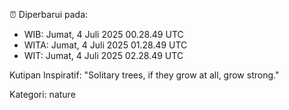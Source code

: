 ⏰ Diperbarui pada:
- WIB: Jumat, 4 Juli 2025 00.28.49 UTC
- WITA: Jumat, 4 Juli 2025 01.28.49 UTC
- WIT: Jumat, 4 Juli 2025 02.28.49 UTC

Kutipan Inspiratif:
"Solitary trees, if they grow at all, grow strong."


Kategori: nature

